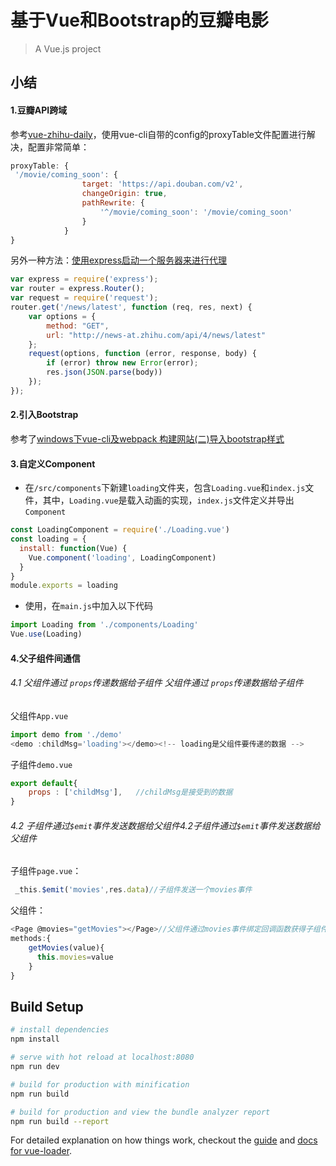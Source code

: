 # 基于Vue和Bootstrap的豆瓣电影

> A Vue.js project

## 小结

#### 1.豆瓣API跨域

参考[vue-zhihu-daily](https://github.com/cccyb/vue-zhihu-daily)，使用vue-cli自带的config的proxyTable文件配置进行解决，配置非常简单：

```javascript
proxyTable: {
 '/movie/coming_soon': {
                target: 'https://api.douban.com/v2',
                changeOrigin: true,
                pathRewrite: {
                    '^/movie/coming_soon': '/movie/coming_soon'
                }
            }
}
```

另外一种方法：[使用express启动一个服务器来进行代理](https://github.com/pomelo-chuan/Zhihu-Daily-Vue.js/blob/master/src/node-file.js)

```javascript
var express = require('express');
var router = express.Router();
var request = require('request');
router.get('/news/latest', function (req, res, next) {
    var options = {
        method: "GET",
        url: "http://news-at.zhihu.com/api/4/news/latest"
    };
    request(options, function (error, response, body) {
        if (error) throw new Error(error);
        res.json(JSON.parse(body))
    });
});
```

#### 2.引入Bootstrap

参考了[windows下vue-cli及webpack 构建网站(二)导入bootstrap样式](http://blog.csdn.net/ansu2009/article/details/53305134)

#### 3.自定义Component

- 在`/src/components`下新建`loading`文件夹，包含`Loading.vue`和`index.js`文件，其中，`Loading.vue`是载入动画的实现，`index.js`文件定义并导出`Component`

```javascript
const LoadingComponent = require('./Loading.vue')
const loading = {
  install: function(Vue) {
    Vue.component('loading', LoadingComponent)
  }
}
module.exports = loading
```

- 使用，在`main.js`中加入以下代码

```javascript
import Loading from './components/Loading'
Vue.use(Loading)
```

#### 4.父子组件间通信

######  4.1 父组件通过    `props`传递数据给子组件 父组件通过   `props`传递数据给子组件

父组件`App.vue`

```javascript
import demo from './demo'
<demo :childMsg='loading'></demo><!-- loading是父组件要传递的数据 -->
```
子组件`demo.vue`

```javascript
export default{
    props : ['childMsg'],   //childMsg是接受到的数据
}
```
###### 4.2 子组件通过`$emit`事件发送数据给父组件4.2子组件通过`$emit`事件发送数据给父组件
子组件`page.vue`：
```js
 _this.$emit('movies',res.data)//子组件发送一个movies事件
```

父组件：
```js
<Page @movies="getMovies"></Page>//父组件通过movies事件绑定回调函数获得子组件发送过来的数据value
methods:{
    getMovies(value){
      this.movies=value
    }
}
```

## Build Setup

``` bash
# install dependencies
npm install

# serve with hot reload at localhost:8080
npm run dev

# build for production with minification
npm run build

# build for production and view the bundle analyzer report
npm run build --report
```

For detailed explanation on how things work, checkout the [guide](http://vuejs-templates.github.io/webpack/) and [docs for vue-loader](http://vuejs.github.io/vue-loader).
